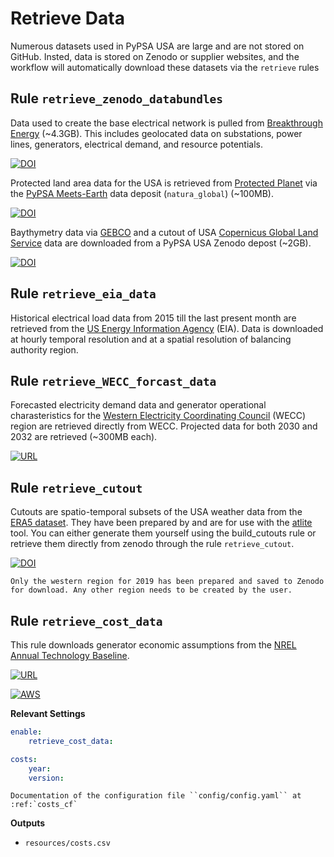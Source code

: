 # Retrieve Data

Numerous datasets used in PyPSA USA are large and are not stored on GitHub. Insted, data is stored on Zenodo or supplier websites, and the workflow will automatically download these datasets via the `retrieve` rules

## Rule `retrieve_zenodo_databundles`

Data used to create the base electrical network is pulled from [Breakthrough Energy](https://breakthroughenergy.org/) (~4.3GB). This includes geolocated data on substations, power lines, generators, electrical demand, and resource potentials. 

[![DOI](https://zenodo.org/badge/doi/10.5281/zenodo.4538590.svg)](https://zenodo.org/record/4538590)

Protected land area data for the USA is retrieved from [Protected Planet](https://www.protectedplanet.net/en) via the [PyPSA Meets-Earth](https://pypsa-meets-earth.github.io/) data deposit (`natura_global`) (~100MB). 

[![DOI](https://zenodo.org/badge/doi/10.5281/zenodo.1223907.svg)](https://zenodo.org/record/1223907)

Baythymetry data via [GEBCO](https://www.gebco.net/) and a cutout of USA [Copernicus Global Land Service](https://land.copernicus.eu/global/products/lc) data are downloaded from a PyPSA USA Zenodo depost (~2GB). 

[![DOI](https://zenodo.org/badge/doi/10.5281/zenodo.8175051.svg)](https://zenodo.org/record/8175051)

## Rule `retrieve_eia_data`

Historical electrical load data from 2015 till the last present month are retrieved from the [US Energy Information Agency](https://www.eia.gov/) (EIA). Data is downloaded at hourly temporal resolution and at a spatial resolution of balancing authority region. 

## Rule `retrieve_WECC_forcast_data`

Forecasted electricity demand data and generator operational charasteristics for the [Western Electricity Coordinating Council](https://www.wecc.org/Pages/home.aspx) (WECC) region are retrieved directly from WECC. Projected data for both 2030 and 2032 are retrieved (~300MB each). 

[![URL](https://img.shields.io/badge/URL-WECC_Data-blue)](<https://www.wecc.org/Reliability/Forms/Default%20View.aspx>)

## Rule `retrieve_cutout`

Cutouts are spatio-temporal subsets of the USA weather data from the [ERA5 dataset](https://cds.climate.copernicus.eu/cdsapp#!/dataset/reanalysis-era5-single-levels?tab=overview). They have been prepared by and are for use with the [atlite](https://github.com/PyPSA/atlite) tool. You can either generate them yourself using the build_cutouts rule or retrieve them directly from zenodo through the rule `retrieve_cutout`.

[![DOI](https://zenodo.org/badge/doi/10.5281/zenodo.1225941.svg)](https://zenodo.org/record/1225941)

```{note}
Only the western region for 2019 has been prepared and saved to Zenodo for download. Any other region needs to be created by the user.
```

## Rule `retrieve_cost_data`

This rule downloads generator economic assumptions from the [NREL](https://www.nrel.gov/) [Annual Technology Baseline](https://atb.nrel.gov/). 

[![URL](https://img.shields.io/badge/URL-NREL_ATB-blue)](<https://atb.nrel.gov/x>)

[![AWS](https://img.shields.io/badge/AWS-%23FF9900.svg?style=for-the-badge&logo=amazon-aws&logoColor=white)](https://data.openei.org/s3_viewer?bucket=oedi-data-lake&prefix=ATB%2F)

**Relevant Settings** 

```yaml
enable:
    retrieve_cost_data:

costs:
    year:
    version:
```

```{seealso}
Documentation of the configuration file ``config/config.yaml`` at
:ref:`costs_cf`
```

**Outputs** 

- ``resources/costs.csv``
